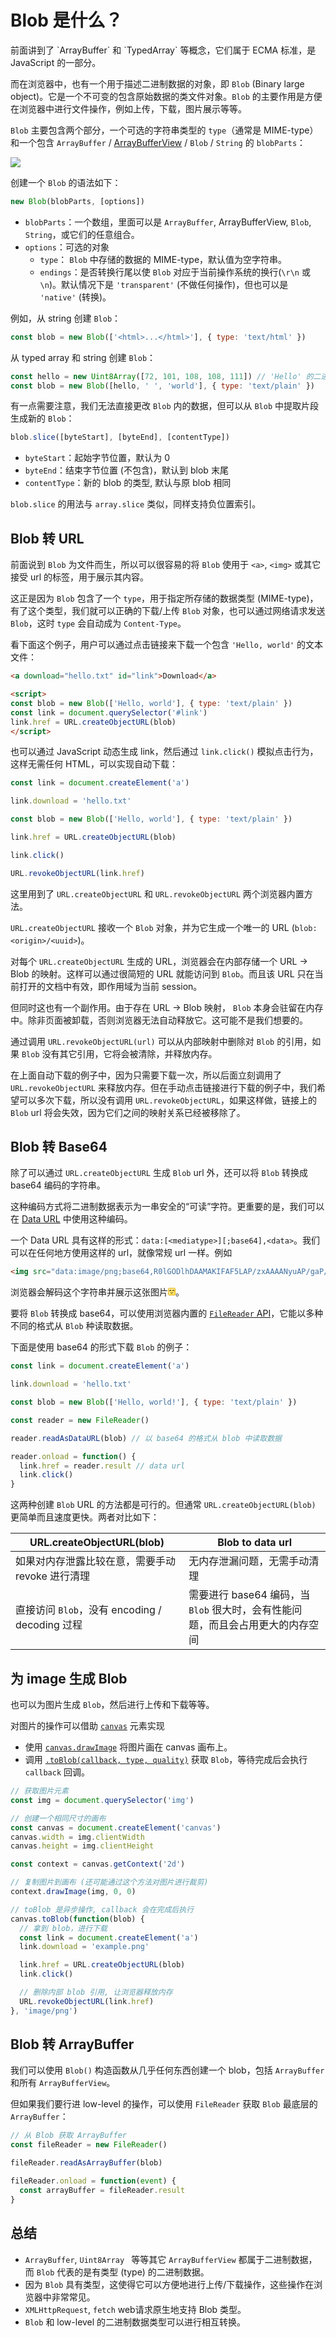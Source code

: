 # Blob 是什么？
<PubDate date="2021/12/22"/>
前面讲到了 `ArrayBuffer` 和 `TypedArray` 等概念，它们属于 ECMA 标准，是 JavaScript 的一部分。

而在浏览器中，也有一个用于描述二进制数据的对象，即 `Blob` (Binary large object)。它是一个不可变的包含原始数据的类文件对象。`Blob` 的主要作用是方便在浏览器中进行文件操作，例如上传，下载，图片展示等等。

`Blob` 主要包含两个部分，一个可选的字符串类型的 `type`（通常是 MIME-type）和一个包含 `ArrayBuffer` / [ArrayBufferView](https://developer.mozilla.org/en-US/docs/Web/API/ArrayBufferView) / `Blob` / `String` 的 `blobParts`：

<img src="../assets/blob.svg" class="mx-auto mt-20px mb-30px">

创建一个 `Blob` 的语法如下：

```js
new Blob(blobParts, [options])
```

- `blobParts`：一个数组，里面可以是 `ArrayBuffer`, ArrayBufferView, `Blob`, `String`，或它们的任意组合。
- `options`：可选的对象
  - `type`： `Blob` 中存储的数据的 MIME-type，默认值为空字符串。
  - `endings`：是否转换行尾以使 `Blob` 对应于当前操作系统的换行(`\r\n` 或 `\n`)。默认情况下是 `'transparent'` (不做任何操作)，但也可以是 `'native'` (转换)。

例如，从 string 创建 `Blob`：
```js
const blob = new Blob(['<html>...</html>'], { type: 'text/html' })
```
从 typed array 和 string 创建 `Blob`：
```js
const hello = new Uint8Array([72, 101, 108, 108, 111]) // 'Hello' 的二进制形式
const blob = new Blob([hello, ' ', 'world'], { type: 'text/plain' })
```

有一点需要注意，我们无法直接更改 `Blob` 内的数据，但可以从 `Blob` 中提取片段生成新的 `Blob`：

```js
blob.slice([byteStart], [byteEnd], [contentType])
```

- `byteStart`：起始字节位置，默认为 0
- `byteEnd`：结束字节位置 (不包含)，默认到 blob 末尾
- `contentType`：新的 blob 的类型, 默认与原 blob 相同

`blob.slice` 的用法与 `array.slice` 类似，同样支持负位置索引。

## Blob 转 URL
前面说到 `Blob` 为文件而生，所以可以很容易的将 `Blob` 使用于 `<a>`, `<img>` 或其它接受 url 的标签，用于展示其内容。

这正是因为 `Blob` 包含了一个 `type`，用于指定所存储的数据类型 (MIME-type)，有了这个类型，我们就可以正确的下载/上传 `Blob` 对象，也可以通过网络请求发送 `Blob`，这时 `type` 会自动成为 `Content-Type`。

看下面这个例子，用户可以通过点击链接来下载一个包含 `'Hello, world'` 的文本文件：
```html
<a download="hello.txt" id="link">Download</a>

<script>
const blob = new Blob(['Hello, world'], { type: 'text/plain' })
const link = document.querySelector('#link')
link.href = URL.createObjectURL(blob)
</script>
```
也可以通过 JavaScript 动态生成 link，然后通过 `link.click()` 模拟点击行为，这样无需任何 HTML，可以实现自动下载：
```js
const link = document.createElement('a')

link.download = 'hello.txt'

const blob = new Blob(['Hello, world'], { type: 'text/plain' })

link.href = URL.createObjectURL(blob)

link.click()

URL.revokeObjectURL(link.href)
```
这里用到了 `URL.createObjectURL` 和 `URL.revokeObjectURL` 两个浏览器内置方法。

`URL.createObjectURL` 接收一个 `Blob` 对象，并为它生成一个唯一的 URL (`blob:<origin>/<uuid>`)。

对每个 `URL.createObjectURL` 生成的 URL，浏览器会在内部存储一个 URL -> Blob 的映射。这样可以通过很简短的 URL 就能访问到 `Blob`。而且该 URL 只在当前打开的文档中有效，即作用域为当前 session。

但同时这也有一个副作用。由于存在 URL -> Blob 映射， `Blob` 本身会驻留在内存中。除非页面被卸载，否则浏览器无法自动释放它。这可能不是我们想要的。

通过调用 `URL.revokeObjectURL(url)` 可以从内部映射中删除对 `Blob` 的引用，如果 `Blob` 没有其它引用，它将会被清除，并释放内存。

在上面自动下载的例子中，因为只需要下载一次，所以后面立刻调用了 `URL.revokeObjectURL` 来释放内存。但在手动点击链接进行下载的例子中，我们希望可以多次下载，所以没有调用 `URL.revokeObjectURL`，如果这样做，链接上的 `Blob` url 将会失效，因为它们之间的映射关系已经被移除了。

## Blob 转 Base64
除了可以通过 `URL.createObjectURL` 生成 `Blob` url 外，还可以将 `Blob` 转换成 base64 编码的字符串。

这种编码方式将二进制数据表示为一串安全的“可读”字符。更重要的是，我们可以在 [Data URL](https://developer.mozilla.org/en-US/docs/Web/HTTP/Basics_of_HTTP/Data_URIs) 中使用这种编码。

一个 Data URL 具有这样的形式：`data:[<mediatype>][;base64],<data>`。我们可以在任何地方使用这样的 url，就像常规 url 一样。例如

```html
<img src="data:image/png;base64,R0lGODlhDAAMAKIFAF5LAP/zxAAAANyuAP/gaP///wAAAAAAACH5BAEAAAUALAAAAAAMAAwAAAMlWLPcGjDKFYi9lxKBOaGcF35DhWHamZUW0K4mAbiwWtuf0uxFAgA7">
```
浏览器会解码这个字符串并展示这张图片<img class="inline-block ml-1" src="data:image/png;base64,R0lGODlhDAAMAKIFAF5LAP/zxAAAANyuAP/gaP///wAAAAAAACH5BAEAAAUALAAAAAAMAAwAAAMlWLPcGjDKFYi9lxKBOaGcF35DhWHamZUW0K4mAbiwWtuf0uxFAgA7">。

要将 `Blob` 转换成 base64，可以使用浏览器内置的 [`FileReader` API](https://developer.mozilla.org/en-US/docs/Web/API/FileReader)，它能以多种不同的格式从 `Blob` 种读取数据。

下面是使用 base64 的形式下载 `Blob` 的例子：

```js
const link = document.createElement('a')

link.download = 'hello.txt'

const blob = new Blob(['Hello, world!'], { type: 'text/plain' })

const reader = new FileReader()

reader.readAsDataURL(blob) // 以 base64 的格式从 blob 中读取数据

reader.onload = function() {
  link.href = reader.result // data url
  link.click()
}
```
这两种创建 `Blob` URL 的方法都是可行的。但通常 `URL.createObjectURL(blob)` 更简单而且速度更快。两者对比如下：

| URL.createObjectURL(blob)  | Blob to data url |
| --- |--- |
| 如果对内存泄露比较在意，需要手动 revoke 进行清理 | 无内存泄漏问题，无需手动清理 |
| 直接访问 `Blob`，没有 encoding / decoding 过程| 需要进行 base64 编码，当 `Blob` 很大时，会有性能问题，而且会占用更大的内存空间 |

## 为 image 生成 Blob

也可以为图片生成 `Blob`，然后进行上传和下载等等。

对图片的操作可以借助 [`canvas`](https://developer.mozilla.org/en-US/docs/Web/API/Canvas_API/Tutorial) 元素实现
  - 使用 [`canvas.drawImage`](https://developer.mozilla.org/en-US/docs/Web/api/CanvasRenderingContext2D/drawImage) 将图片画在 canvas 画布上。
  - 调用 [`.toBlob(callback, type, quality)`](https://developer.mozilla.org/en-US/docs/Web/api/HTMLCanvasElement/toBlob) 获取 `Blob`，等待完成后会执行 `callback` 回调。

```js
// 获取图片元素
const img = document.querySelector('img')

// 创建一个相同尺寸的画布
const canvas = document.createElement('canvas')
canvas.width = img.clientWidth
canvas.height = img.clientHeight

const context = canvas.getContext('2d')

// 复制图片到画布 (还可能通过这个方法对图片进行裁剪)
context.drawImage(img, 0, 0)

// toBlob 是异步操作, callback 会在完成后执行
canvas.toBlob(function(blob) {
  // 拿到 blob，进行下载
  const link = document.createElement('a')
  link.download = 'example.png'

  link.href = URL.createObjectURL(blob)
  link.click()

  // 删除内部 blob 引用, 让浏览器释放内存
  URL.revokeObjectURL(link.href)
}, 'image/png')
```

## Blob 转 ArrayBuffer
我们可以使用 `Blob()` 构造函数从几乎任何东西创建一个 blob，包括 `ArrayBuffer` 和所有 `ArrayBufferView`。

但如果我们要行进 low-level 的操作，可以使用 `FileReader` 获取 `Blob` 最底层的 `ArrayBuffer`：

```js
// 从 Blob 获取 ArrayBuffer
const fileReader = new FileReader()

fileReader.readAsArrayBuffer(blob)

fileReader.onload = function(event) {
  const arrayBuffer = fileReader.result
}
```

## 总结

- `ArrayBuffer`, `Uint8Array ` 等等其它 `ArrayBufferView` 都属于二进制数据，而 `Blob` 代表的是有类型 (type) 的二进制数据。
- 因为 `Blob` 具有类型，这使得它可以方便地进行上传/下载操作，这些操作在浏览器中非常常见。
- `XMLHttpRequest`, `fetch` web请求原生地支持 Blob 类型。
- `Blob` 和 low-level 的二进制数据类型可以进行相互转换。